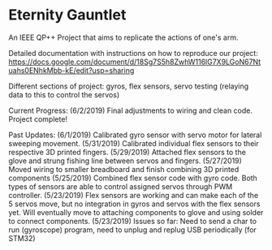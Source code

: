 # Eternity Gauntlet
An IEEE QP++ Project that aims to replicate the actions of one's arm.

Detailed documentation with instructions on how to reproduce our project: https://docs.google.com/document/d/18Sg7S5h8ZwhW116lG7X9LGoN67Ntuahs0ENhkMbb-kE/edit?usp=sharing

Different sections of project: gyros, flex sensors, servo testing (relaying data to this to control the servos)

Current Progress:
(6/2/2019) Final adjustments to wiring and clean code. Project complete!

Past Updates:
(6/1/2019) Calibrated gyro sensor with servo motor for lateral sweeping movement.
(5/31/2019) Calibrated individual flex sensors to their respective 3D printed fingers.
(5/29/2019) Attached flex sensors to the glove and strung fishing line between servos and fingers.
(5/27/2019) Moved wiring to smaller breadboard and finish combining 3D printed components
(5/25/2019) Combined flex sensor code with gyro code. Both types of sensors are able to control assigned servos through PWM controller.
(5/23/2019) Flex sensors are working and can make each of the 5 servos move, but no integration in gyros and servos with the flex sensors yet. Will eventually move to attaching components to glove and using solder to connect components.
(5/23/2019) Issues so far: Need to send a char to run (gyroscope) program, need to unplug and replug USB periodically (for STM32)
